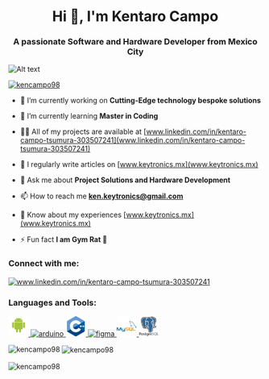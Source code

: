 <h1 align="center">Hi 👋, I'm Kentaro Campo</h1>
<h3 align="center">A passionate Software and Hardware Developer from Mexico City</h3>

<img src="/path/to/img.jpg" alt="Alt text" title="Let's create">

<p align="left"> <a href="https://github.com/ryo-ma/github-profile-trophy"><img src="https://github-profile-trophy.vercel.app/?username=kencampo98" alt="kencampo98" /></a> </p>

- 🔭 I’m currently working on **Cutting-Edge technology bespoke solutions**

- 🌱 I’m currently learning **Master in Coding**

- 👨‍💻 All of my projects are available at [www.linkedin.com/in/kentaro-campo-tsumura-303507241](www.linkedin.com/in/kentaro-campo-tsumura-303507241)

- 📝 I regularly write articles on [www.keytronics.mx](www.keytronics.mx)

- 💬 Ask me about **Project Solutions and Hardware Development**

- 📫 How to reach me **ken.keytronics@gmail.com**

- 📄 Know about my experiences [www.keytronics.mx](www.keytronics.mx)

- ⚡ Fun fact **I am Gym Rat 💪**

<h3 align="left">Connect with me:</h3>
<p align="left">
<a href="https://linkedin.com/in/www.linkedin.com/in/kentaro-campo-tsumura-303507241" target="blank"><img align="center" src="https://raw.githubusercontent.com/rahuldkjain/github-profile-readme-generator/master/src/images/icons/Social/linked-in-alt.svg" alt="www.linkedin.com/in/kentaro-campo-tsumura-303507241" height="30" width="40" /></a>
</p>

<h3 align="left">Languages and Tools:</h3>
<p align="left"> <a href="https://developer.android.com" target="_blank" rel="noreferrer"> <img src="https://raw.githubusercontent.com/devicons/devicon/master/icons/android/android-original-wordmark.svg" alt="android" width="40" height="40"/> </a> <a href="https://www.arduino.cc/" target="_blank" rel="noreferrer"> <img src="https://cdn.worldvectorlogo.com/logos/arduino-1.svg" alt="arduino" width="40" height="40"/> </a> <a href="https://www.w3schools.com/cpp/" target="_blank" rel="noreferrer"> <img src="https://raw.githubusercontent.com/devicons/devicon/master/icons/cplusplus/cplusplus-original.svg" alt="cplusplus" width="40" height="40"/> </a> <a href="https://www.figma.com/" target="_blank" rel="noreferrer"> <img src="https://www.vectorlogo.zone/logos/figma/figma-icon.svg" alt="figma" width="40" height="40"/> </a> <a href="https://www.mysql.com/" target="_blank" rel="noreferrer"> <img src="https://raw.githubusercontent.com/devicons/devicon/master/icons/mysql/mysql-original-wordmark.svg" alt="mysql" width="40" height="40"/> </a> <a href="https://www.postgresql.org" target="_blank" rel="noreferrer"> <img src="https://raw.githubusercontent.com/devicons/devicon/master/icons/postgresql/postgresql-original-wordmark.svg" alt="postgresql" width="40" height="40"/> </a> </p>

<p><img align="left" src="https://github-readme-stats.vercel.app/api/top-langs?username=kencampo98&show_icons=true&locale=en&layout=compact" alt="kencampo98" /></p>

<p>&nbsp;<img align="center" src="https://github-readme-stats.vercel.app/api?username=kencampo98&show_icons=true&locale=en" alt="kencampo98" /></p>

<p><img align="center" src="https://github-readme-streak-stats.herokuapp.com/?user=kencampo98&" alt="kencampo98" /></p>

